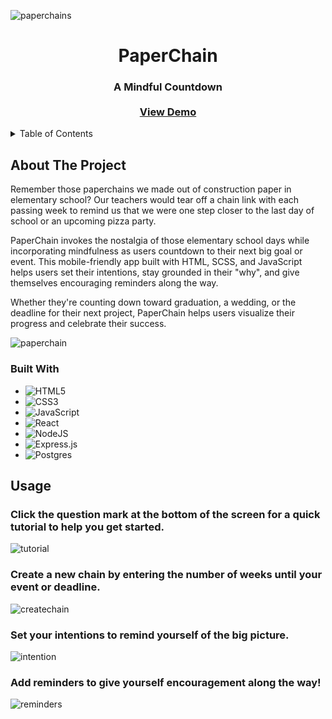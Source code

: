 ![paperchains](https://github.com/kelsicw/paperchain/assets/122193337/5a734472-7ee8-4654-b83a-bc238b250048)

<div align="center">

<h1 align="center">PaperChain</h1>

  <h3 align="center">
    A Mindful Countdown
    <br />
    <br />
    <a href="">View Demo</a>
    <br />
  </h3>
</div>

<!-- TABLE OF CONTENTS -->
<details>
  <summary>Table of Contents</summary>
  <ol>
    <li>
      <a href="#about-the-project">About The Project</a>
      <ul>
        <li><a href="#built-with">Built With</a></li>
      </ul>
    </li>
    <li><a href="#usage">Usage</a></li>
  </ol>
</details>

<!-- ABOUT THE PROJECT -->
## About The Project

Remember those paperchains we made out of construction paper in elementary school? Our teachers would tear off a chain link with each passing week to remind us that we were one step closer to the last day of school or an upcoming pizza party.

PaperChain invokes the nostalgia of those elementary school days while incorporating mindfulness as users countdown to their next big goal or event. This mobile-friendly app built with HTML, SCSS, and JavaScript helps users set their intentions, stay grounded in their "why", and give themselves encouraging reminders along the way.

Whether they're counting down toward graduation, a wedding, or the deadline for their next project, PaperChain helps users visualize their progress and celebrate their success.

![paperchain](https://github.com/kelsicw/paperchain/assets/122193337/8e9f5b58-aa1e-43c6-a310-3838a7559639)

### Built With

* ![HTML5](https://img.shields.io/badge/html5-%23E34F26.svg?style=for-the-badge&logo=html5&logoColor=white)
* ![CSS3](https://img.shields.io/badge/css3-%231572B6.svg?style=for-the-badge&logo=css3&logoColor=white)
* ![JavaScript](https://img.shields.io/badge/javascript-%23323330.svg?style=for-the-badge&logo=javascript&logoColor=%23F7DF1E)
* ![React](https://img.shields.io/badge/react-%2320232a.svg?style=for-the-badge&logo=react&logoColor=%2361DAFB)
* ![NodeJS](https://img.shields.io/badge/node.js-6DA55F?style=for-the-badge&logo=node.js&logoColor=white)
* ![Express.js](https://img.shields.io/badge/express.js-%23404d59.svg?style=for-the-badge&logo=express&logoColor=%2361DAFB)
* ![Postgres](https://img.shields.io/badge/postgres-%23316192.svg?style=for-the-badge&logo=postgresql&logoColor=white)

## Usage
### Click the question mark at the bottom of the screen for a quick tutorial to help you get started.
![tutorial](https://github.com/kelsicw/paperchain/assets/122193337/e7920a89-93dc-4190-90e6-a3e6fbf1f43e)

### Create a new chain by entering the number of weeks until your event or deadline.
![createchain](https://github.com/kelsicw/paperchain/assets/122193337/553d0400-9a76-4aff-9549-a43b52fb22f6)

### Set your intentions to remind yourself of the big picture.
![intention](https://github.com/kelsicw/paperchain/assets/122193337/2b68c6d5-1406-4f56-8792-5396286d5cff)

### Add reminders to give yourself encouragement along the way!
![reminders](https://github.com/kelsicw/paperchain/assets/122193337/f3554d77-c131-4794-a921-6c698c11817d)

